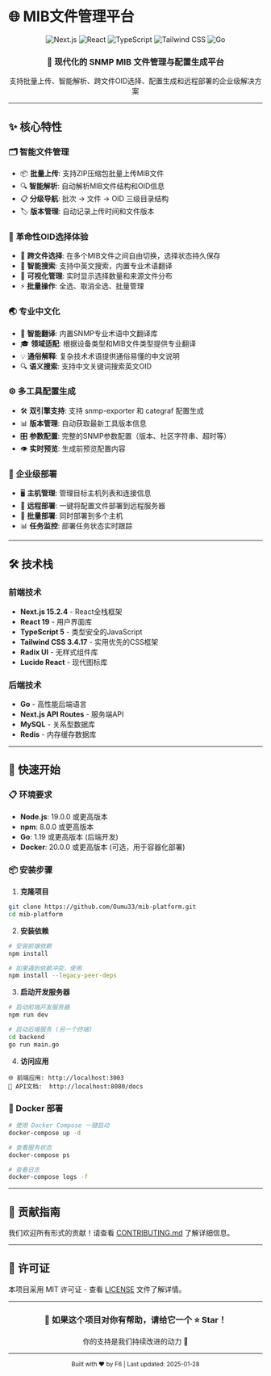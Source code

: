 # 🌐 MIB文件管理平台

<div align="center">
  <img src="https://img.shields.io/badge/Next.js-15.2.4-black?style=for-the-badge&logo=next.js&logoColor=white" alt="Next.js">
  <img src="https://img.shields.io/badge/React-19-61DAFB?style=for-the-badge&logo=react&logoColor=black" alt="React">
  <img src="https://img.shields.io/badge/TypeScript-5-3178C6?style=for-the-badge&logo=typescript&logoColor=white" alt="TypeScript">
  <img src="https://img.shields.io/badge/Tailwind_CSS-3.4.17-38B2AC?style=for-the-badge&logo=tailwind-css&logoColor=white" alt="Tailwind CSS">
  <img src="https://img.shields.io/badge/Go-Backend-00ADD8?style=for-the-badge&logo=go&logoColor=white" alt="Go">
</div>

<div align="center">
  <h3>🚀 现代化的 SNMP MIB 文件管理与配置生成平台</h3>
  <p>支持批量上传、智能解析、跨文件OID选择、配置生成和远程部署的企业级解决方案</p>
</div>

---

## ✨ 核心特性

### 🗂️ **智能文件管理**
- 📦 **批量上传**: 支持ZIP压缩包批量上传MIB文件
- 🔍 **智能解析**: 自动解析MIB文件结构和OID信息
- 📋 **分级导航**: 批次 → 文件 → OID 三级目录结构
- 🏷️ **版本管理**: 自动记录上传时间和文件版本

### 🎯 **革命性OID选择体验**
- 🔄 **跨文件选择**: 在多个MIB文件之间自由切换，选择状态持久保存
- 🧠 **智能搜索**: 支持中英文搜索，内置专业术语翻译
- 🎨 **可视化管理**: 实时显示选择数量和来源文件分布
- ⚡ **批量操作**: 全选、取消全选、批量管理

### 🌏 **专业中文化**
- 📖 **智能翻译**: 内置SNMP专业术语中文翻译库
- 🎓 **领域适配**: 根据设备类型和MIB文件类型提供专业翻译
- 💡 **通俗解释**: 复杂技术术语提供通俗易懂的中文说明
- 🔍 **语义搜索**: 支持中文关键词搜索英文OID

### ⚙️ **多工具配置生成**
- 🛠️ **双引擎支持**: 支持 snmp-exporter 和 categraf 配置生成
- 📊 **版本管理**: 自动获取最新工具版本信息
- 🎛️ **参数配置**: 完整的SNMP参数配置（版本、社区字符串、超时等）
- 👁️ **实时预览**: 生成前预览配置内容

### 🚀 **企业级部署**
- 🖥️ **主机管理**: 管理目标主机列表和连接信息
- 📡 **远程部署**: 一键将配置文件部署到远程服务器
- 🔄 **批量部署**: 同时部署到多个主机
- 📊 **任务监控**: 部署任务状态实时跟踪

---

## 🛠️ 技术栈

### 前端技术
- **Next.js 15.2.4** - React全栈框架
- **React 19** - 用户界面库
- **TypeScript 5** - 类型安全的JavaScript
- **Tailwind CSS 3.4.17** - 实用优先的CSS框架
- **Radix UI** - 无样式组件库
- **Lucide React** - 现代图标库

### 后端技术
- **Go** - 高性能后端语言
- **Next.js API Routes** - 服务端API
- **MySQL** - 关系型数据库
- **Redis** - 内存缓存数据库

---

## 🚀 快速开始

### 📋 环境要求

- **Node.js**: 19.0.0 或更高版本
- **npm**: 8.0.0 或更高版本
- **Go**: 1.19 或更高版本 (后端开发)
- **Docker**: 20.0.0 或更高版本 (可选，用于容器化部署)

### 📦 安装步骤

1. **克隆项目**
```bash
git clone https://github.com/Oumu33/mib-platform.git
cd mib-platform
```

2. **安装依赖**
```bash
# 安装前端依赖
npm install

# 如果遇到依赖冲突，使用
npm install --legacy-peer-deps
```

3. **启动开发服务器**
```bash
# 启动前端开发服务器
npm run dev

# 启动后端服务 (另一个终端)
cd backend
go run main.go
```

4. **访问应用**
```
🌐 前端应用: http://localhost:3003
🔧 API文档:  http://localhost:8080/docs
```

### 🐳 Docker 部署

```bash
# 使用 Docker Compose 一键启动
docker-compose up -d

# 查看服务状态
docker-compose ps

# 查看日志
docker-compose logs -f
```

---

## 🤝 贡献指南

我们欢迎所有形式的贡献！请查看 [CONTRIBUTING.md](CONTRIBUTING.md) 了解详细信息。

---

## 📄 许可证

本项目采用 MIT 许可证 - 查看 [LICENSE](LICENSE) 文件了解详情。

---

<div align="center">
  <h3>🚀 如果这个项目对你有帮助，请给它一个 ⭐ Star！</h3>
  <p>你的支持是我们持续改进的动力 💪</p>
</div>

---

<div align="center">
  <sub>Built with ❤️ by F6 | Last updated: 2025-01-28</sub>
</div>